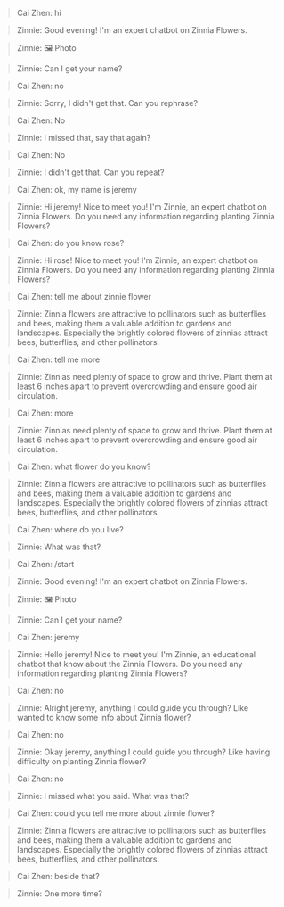 > Cai Zhen:
hi

> Zinnie:
Good evening! I'm an expert chatbot on Zinnia Flowers.

> Zinnie:
🖼 Photo

> Zinnie:
Can I get your name?

> Cai Zhen:
no

> Zinnie:
Sorry, I didn't get that. Can you rephrase?

> Cai Zhen:
No

> Zinnie:
I missed that, say that again?

> Cai Zhen:
No

> Zinnie:
I didn't get that. Can you repeat?

> Cai Zhen:
ok, my name is jeremy

> Zinnie:
Hi jeremy! Nice to meet you! I'm Zinnie, an expert chatbot on Zinnia Flowers. Do you need any information regarding planting Zinnia Flowers?

> Cai Zhen:
do you know rose?

> Zinnie:
Hi rose! Nice to meet you! I'm Zinnie, an expert chatbot on Zinnia Flowers. Do you need any information regarding planting Zinnia Flowers?

> Cai Zhen:
tell me about zinnie flower

> Zinnie:
Zinnia flowers are attractive to pollinators such as butterflies and bees, making them a valuable addition to gardens and landscapes. Especially the brightly colored flowers of zinnias attract bees, butterflies, and other pollinators.

> Cai Zhen:
tell me more

> Zinnie:
Zinnias need plenty of space to grow and thrive. Plant them at least 6 inches apart to prevent overcrowding and ensure good air circulation.

> Cai Zhen:
more

> Zinnie:
Zinnias need plenty of space to grow and thrive. Plant them at least 6 inches apart to prevent overcrowding and ensure good air circulation.

> Cai Zhen:
what flower do you know?

> Zinnie:
Zinnia flowers are attractive to pollinators such as butterflies and bees, making them a valuable addition to gardens and landscapes. Especially the brightly colored flowers of zinnias attract bees, butterflies, and other pollinators.

> Cai Zhen:
where do you live?

> Zinnie:
What was that?

> Cai Zhen:
/start

> Zinnie:
Good evening! I'm an expert chatbot on Zinnia Flowers.

> Zinnie:
🖼 Photo

> Zinnie:
Can I get your name?

> Cai Zhen:
jeremy

> Zinnie:
Hello jeremy! Nice to meet you! I'm Zinnie, an educational chatbot that know about the Zinnia Flowers. Do you need any information regarding planting Zinnia Flowers?

> Cai Zhen:
no

> Zinnie:
Alright jeremy, anything I could guide you through? Like wanted to know some info about Zinnia flower?

> Cai Zhen:
no

> Zinnie:
Okay jeremy, anything I could guide you through? Like having difficulty on planting Zinnia flower?

> Cai Zhen:
no

> Zinnie:
I missed what you said. What was that?

> Cai Zhen:
could you tell me more about zinnie flower?

> Zinnie:
Zinnia flowers are attractive to pollinators such as butterflies and bees, making them a valuable addition to gardens and landscapes. Especially the brightly colored flowers of zinnias attract bees, butterflies, and other pollinators.

> Cai Zhen:
beside that?

> Zinnie:
One more time?

